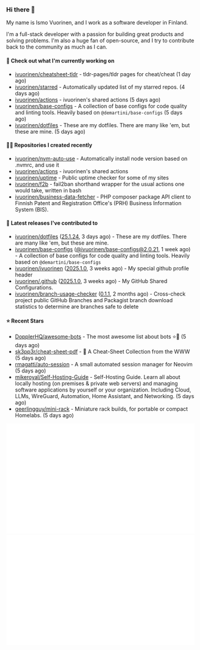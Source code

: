 
### Hi there 👋

My name is Ismo Vuorinen, and I work as a software developer in Finland.

I'm a full-stack developer with a passion for building great products and solving problems.
I'm also a huge fan of open-source, and I try to contribute back to the community as much as I can.

#### 👷 Check out what I'm currently working on

- [ivuorinen/cheatsheet-tldr](https://github.com/ivuorinen/cheatsheet-tldr) - tldr-pages/tldr pages for cheat/cheat (1 day ago)
- [ivuorinen/starred](https://github.com/ivuorinen/starred) - Automatically updated list of my starred repos. (4 days ago)
- [ivuorinen/actions](https://github.com/ivuorinen/actions) - ivuorinen&#39;s shared actions (5 days ago)
- [ivuorinen/base-configs](https://github.com/ivuorinen/base-configs) - A collection of base configs for code quality and linting tools. Heavily based on `@demartini/base-configs` (5 days ago)
- [ivuorinen/dotfiles](https://github.com/ivuorinen/dotfiles) - These are my dotfiles. There are many like &#39;em, but these are mine. (5 days ago)

#### 👨‍💻 Repositories I created recently

- [ivuorinen/nvm-auto-use](https://github.com/ivuorinen/nvm-auto-use) - Automatically install node version based on .nvmrc, and use it
- [ivuorinen/actions](https://github.com/ivuorinen/actions) - ivuorinen&#39;s shared actions
- [ivuorinen/uptime](https://github.com/ivuorinen/uptime) - Public uptime checker for some of my sites
- [ivuorinen/f2b](https://github.com/ivuorinen/f2b) - fail2ban shorthand wrapper for the usual actions one would take, written in bash
- [ivuorinen/business-data-fetcher](https://github.com/ivuorinen/business-data-fetcher) - PHP composer package API client to Finnish Patent and Registration Office&#39;s (PRH) Business Information System (BIS).

#### 🚀 Latest releases I've contributed to

- [ivuorinen/dotfiles](https://github.com/ivuorinen/dotfiles) ([25.1.24](https://github.com/ivuorinen/dotfiles/releases/tag/25.1.24), 3 days ago) - These are my dotfiles. There are many like &#39;em, but these are mine.
- [ivuorinen/base-configs](https://github.com/ivuorinen/base-configs) ([@ivuorinen/base-configs@2.0.21](https://github.com/ivuorinen/base-configs/releases/tag/%40ivuorinen/base-configs%402.0.21), 1 week ago) - A collection of base configs for code quality and linting tools. Heavily based on `@demartini/base-configs`
- [ivuorinen/ivuorinen](https://github.com/ivuorinen/ivuorinen) ([2025.1.0](https://github.com/ivuorinen/ivuorinen/releases/tag/2025.1.0), 3 weeks ago) - My special github profile header
- [ivuorinen/.github](https://github.com/ivuorinen/.github) ([2025.1.0](https://github.com/ivuorinen/.github/releases/tag/2025.1.0), 3 weeks ago) - My GitHub Shared Configurations.
- [ivuorinen/branch-usage-checker](https://github.com/ivuorinen/branch-usage-checker) ([0.1.1](https://github.com/ivuorinen/branch-usage-checker/releases/tag/0.1.1), 2 months ago) - Cross-check project public GitHub Branches and Packagist branch download statistics to determine are branches safe to delete

#### ⭐ Recent Stars

- [DopplerHQ/awesome-bots](https://github.com/DopplerHQ/awesome-bots) - The most awesome list about bots ⭐️🤖 (5 days ago)
- [sk3pp3r/cheat-sheet-pdf](https://github.com/sk3pp3r/cheat-sheet-pdf) - 📜 A Cheat-Sheet Collection from the WWW (5 days ago)
- [rmagatti/auto-session](https://github.com/rmagatti/auto-session) - A small automated session manager for Neovim (5 days ago)
- [mikeroyal/Self-Hosting-Guide](https://github.com/mikeroyal/Self-Hosting-Guide) - Self-Hosting Guide. Learn all about  locally hosting (on premises &amp; private web servers) and managing software applications by yourself or your organization. Including Cloud, LLMs, WireGuard, Automation, Home Assistant, and Networking. (5 days ago)
- [geerlingguy/mini-rack](https://github.com/geerlingguy/mini-rack) - Miniature rack builds, for portable or compact Homelabs. (5 days ago)



<picture>
  <source srcset="https://raw.githubusercontent.com/ivuorinen/github-stats/master/generated/overview.svg#gh-dark-mode-only" media="(prefers-color-scheme: dark)" />
  <img src="https://raw.githubusercontent.com/ivuorinen/github-stats/master/generated/overview.svg#gh-light-mode-only" alt="Overview of my activity" />
</picture>
<picture>
  <source srcset="https://raw.githubusercontent.com/ivuorinen/github-stats/master/generated/languages.svg#gh-dark-mode-only" media="(prefers-color-scheme: dark)" />
  <img src="https://raw.githubusercontent.com/ivuorinen/github-stats/master/generated/languages.svg#gh-light-mode-only" alt="Languages I have been using" />
</picture>


